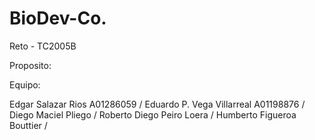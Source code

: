 # BioDev-Co.
Reto - TC2005B

Proposito: 


Equipo:

Edgar Salazar Rios A01286059 /
Eduardo P. Vega Villarreal A01198876 /
Diego Maciel Pliego /
Roberto Diego Peiro Loera /
Humberto Figueroa Bouttier /
